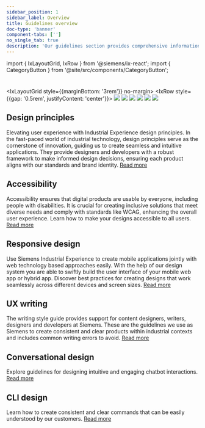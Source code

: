 ```yaml
---
sidebar_position: 1
sidebar_label: Overview
title: Guidelines overview
doc-type: 'banner'
component-tabs: ['']
no_single_tab: true
description: 'Our guidelines section provides comprehensive information to help you create user-friendly and consistent designs. This section covers various aspects of design, ensuring that your work meets high standards of accessibility, responsiveness, and usability.'
---
```


import { IxLayoutGrid, IxRow } from '@siemens/ix-react';
import { CategoryButton } from '@site/src/components/CategoryButton';

# 

<IxLayoutGrid style={{marginBottom: '3rem'}} no-margin>
  <IxRow style={{gap: '0.5rem', justifyContent: 'center'}}>
    <CategoryButton
      buttonWidth="8rem"
      imageWidth="5.5rem"
      title="Design principles"
      link="#design-principles">
      ![](https://www.figma.com/design/wEptRgAezDU1z80Cn3eZ0o/iX-Documentation-illustrations?node-id=5392-136)
    </CategoryButton>
    <CategoryButton
      buttonWidth="8rem"
      imageWidth="5.5rem"
      title="Accessibility"
      link="#accessibility">
      ![](https://www.figma.com/design/wEptRgAezDU1z80Cn3eZ0o/iX-Documentation-illustrations?node-id=5423-91)
    </CategoryButton>
    <CategoryButton
      buttonWidth="8rem"
      imageWidth="5.5rem"
      title="Responsive design"
      link="#responsive-design">
      ![](https://www.figma.com/design/wEptRgAezDU1z80Cn3eZ0o/iX-Documentation-illustrations?node-id=5392-139)
    </CategoryButton>
    <CategoryButton
      buttonWidth="8rem"
      imageWidth="5.5rem"
      title="UX writing"
      link="#ux-writing">
      ![](https://www.figma.com/design/wEptRgAezDU1z80Cn3eZ0o/iX-Documentation-illustrations?node-id=5392-142)
    </CategoryButton>
    <CategoryButton
      buttonWidth="8rem"
      imageWidth="5.5rem"
      title="Conversational design"
      link="#conversational-design">
      ![](https://www.figma.com/design/wEptRgAezDU1z80Cn3eZ0o/iX-Documentation-illustrations?node-id=5392-147)
    </CategoryButton>
    <CategoryButton
      buttonWidth="8rem"
      imageWidth="5.5rem"
      title="CLI design"
      link="#cli-design">
      ![](https://www.figma.com/design/wEptRgAezDU1z80Cn3eZ0o/iX-Documentation-illustrations?node-id=5392-148)
    </CategoryButton>
  </IxRow>
</IxLayoutGrid>

## Design principles
Elevating user experience with Industrial Experience design principles. In the fast-paced world of industrial technology, design principles serve as the cornerstone of innovation, guiding us to create seamless and intuitive applications. They provide designers and developers with a robust framework to make informed design decisions, ensuring each product aligns with our standards and brand identity. [Read more](./designprinciples)

## Accessibility

Accessibility ensures that digital products are usable by everyone, including people with disabilities. It is crucial for creating inclusive solutions that meet diverse needs and comply with standards like WCAG, enhancing the overall user experience. Learn how to make your designs accessible to all users. [Read more](./accessibility)

## Responsive design

Use Siemens Industrial Experience to create mobile applications jointly with web technology based approaches easily. With the help of our design system you are able to swiftly build the user interface of your mobile web app or hybrid app. Discover best practices for creating designs that work seamlessly across different devices and screen sizes. [Read more](./mobile/mobile-app-dev)

## UX writing

The writing style guide provides support for content designers, writers, designers and developers at Siemens. These are the guidelines we use as Siemens to create consistent and clear products within industrial contexts and includes common writing errors to avoid. [Read more](./language/writing-style-guide-getting-started)

## Conversational design

Explore guidelines for designing intuitive and engaging chatbot interactions. [Read more](./conversational-design/getting-started)

## CLI design

Learn how to create consistent and clear commands that can be easily understood by our customers. [Read more](./cli/getting-started)
